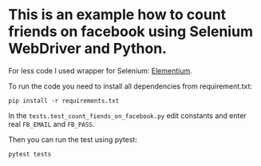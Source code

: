 # This is an example how to count friends on facebook using Selenium WebDriver and Python. 
For less code I used wrapper for Selenium: [Elementium](https://github.com/actmd/elementium).


To run the code you need to install all dependencies from requirement.txt:
```
pip install -r requirements.txt
```

In the `tests.test_count_fiends_on_facebook.py` edit constants and enter real `FB_EMAIL` and `FB_PASS`.

Then you can run the test using pytest:
```
pytest tests
```